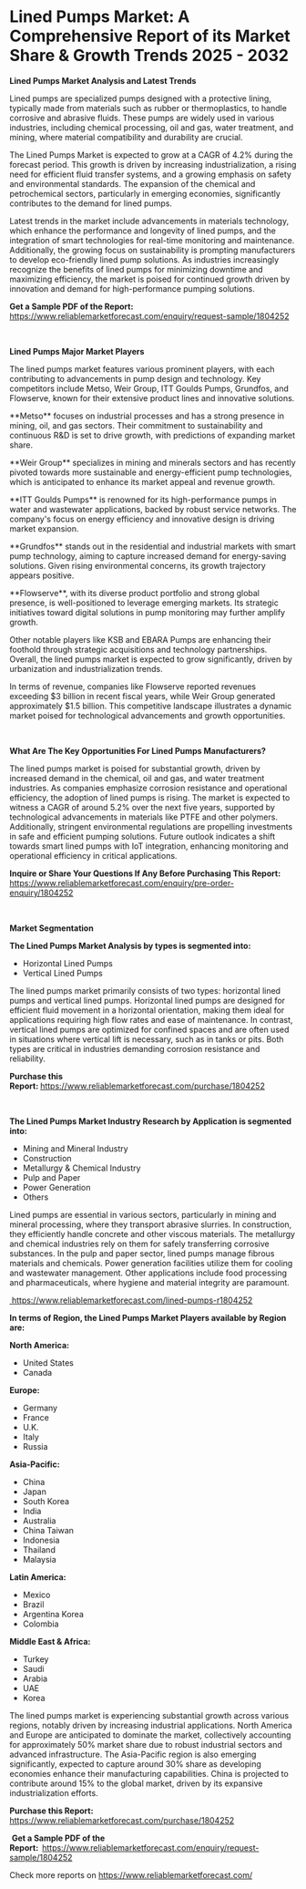 <p><h1>Lined Pumps Market: A Comprehensive Report of its Market Share & Growth Trends 2025 - 2032</h1></p><p><strong>Lined Pumps Market Analysis and Latest Trends</strong></p>
<p><p>Lined pumps are specialized pumps designed with a protective lining, typically made from materials such as rubber or thermoplastics, to handle corrosive and abrasive fluids. These pumps are widely used in various industries, including chemical processing, oil and gas, water treatment, and mining, where material compatibility and durability are crucial.</p><p>The Lined Pumps Market is expected to grow at a CAGR of 4.2% during the forecast period. This growth is driven by increasing industrialization, a rising need for efficient fluid transfer systems, and a growing emphasis on safety and environmental standards. The expansion of the chemical and petrochemical sectors, particularly in emerging economies, significantly contributes to the demand for lined pumps.</p><p>Latest trends in the market include advancements in materials technology, which enhance the performance and longevity of lined pumps, and the integration of smart technologies for real-time monitoring and maintenance. Additionally, the growing focus on sustainability is prompting manufacturers to develop eco-friendly lined pump solutions. As industries increasingly recognize the benefits of lined pumps for minimizing downtime and maximizing efficiency, the market is poised for continued growth driven by innovation and demand for high-performance pumping solutions.</p></p>
<p><strong>Get a Sample PDF of the Report:&nbsp;</strong> <a href="https://www.reliablemarketforecast.com/enquiry/request-sample/1804252?utm_campaign=2467&utm_medium=2&utm_source=Github&utm_content=ia&utm_term=19022025&utm_id=lined-pumps">https://www.reliablemarketforecast.com/enquiry/request-sample/1804252</a></p>
<p>&nbsp;</p>
<p><strong>Lined Pumps Major Market Players</strong></p>
<p><p>The lined pumps market features various prominent players, with each contributing to advancements in pump design and technology. Key competitors include Metso, Weir Group, ITT Goulds Pumps, Grundfos, and Flowserve, known for their extensive product lines and innovative solutions.</p><p>**Metso** focuses on industrial processes and has a strong presence in mining, oil, and gas sectors. Their commitment to sustainability and continuous R&D is set to drive growth, with predictions of expanding market share. </p><p>**Weir Group** specializes in mining and minerals sectors and has recently pivoted towards more sustainable and energy-efficient pump technologies, which is anticipated to enhance its market appeal and revenue growth.</p><p>**ITT Goulds Pumps** is renowned for its high-performance pumps in water and wastewater applications, backed by robust service networks. The company's focus on energy efficiency and innovative design is driving market expansion.</p><p>**Grundfos** stands out in the residential and industrial markets with smart pump technology, aiming to capture increased demand for energy-saving solutions. Given rising environmental concerns, its growth trajectory appears positive.</p><p>**Flowserve**, with its diverse product portfolio and strong global presence, is well-positioned to leverage emerging markets. Its strategic initiatives toward digital solutions in pump monitoring may further amplify growth.</p><p>Other notable players like KSB and EBARA Pumps are enhancing their foothold through strategic acquisitions and technology partnerships. Overall, the lined pumps market is expected to grow significantly, driven by urbanization and industrialization trends. </p><p>In terms of revenue, companies like Flowserve reported revenues exceeding $3 billion in recent fiscal years, while Weir Group generated approximately $1.5 billion. This competitive landscape illustrates a dynamic market poised for technological advancements and growth opportunities.</p></p>
<p>&nbsp;</p>
<p><strong>What Are The Key Opportunities For Lined Pumps Manufacturers?</strong></p>
<p><p>The lined pumps market is poised for substantial growth, driven by increased demand in the chemical, oil and gas, and water treatment industries. As companies emphasize corrosion resistance and operational efficiency, the adoption of lined pumps is rising. The market is expected to witness a CAGR of around 5.2% over the next five years, supported by technological advancements in materials like PTFE and other polymers. Additionally, stringent environmental regulations are propelling investments in safe and efficient pumping solutions. Future outlook indicates a shift towards smart lined pumps with IoT integration, enhancing monitoring and operational efficiency in critical applications.</p></p>
<p><strong>Inquire or Share Your Questions If Any Before Purchasing This Report:</strong> <a href="https://www.reliablemarketforecast.com/enquiry/pre-order-enquiry/1804252?utm_campaign=2467&utm_medium=2&utm_source=Github&utm_content=ia&utm_term=19022025&utm_id=lined-pumps">https://www.reliablemarketforecast.com/enquiry/pre-order-enquiry/1804252</a></p>
<p>&nbsp;</p>
<p><strong>Market Segmentation</strong></p>
<p><strong>The Lined Pumps Market Analysis by types is segmented into:</strong></p>
<p><ul><li>Horizontal Lined Pumps</li><li>Vertical Lined Pumps</li></ul></p>
<p><p>The lined pumps market primarily consists of two types: horizontal lined pumps and vertical lined pumps. Horizontal lined pumps are designed for efficient fluid movement in a horizontal orientation, making them ideal for applications requiring high flow rates and ease of maintenance. In contrast, vertical lined pumps are optimized for confined spaces and are often used in situations where vertical lift is necessary, such as in tanks or pits. Both types are critical in industries demanding corrosion resistance and reliability.</p></p>
<p><strong>Purchase this Report:&nbsp;</strong><a href="https://www.reliablemarketforecast.com/purchase/1804252?utm_campaign=2467&utm_medium=2&utm_source=Github&utm_content=ia&utm_term=19022025&utm_id=lined-pumps">https://www.reliablemarketforecast.com/purchase/1804252</a></p>
<p>&nbsp;</p>
<p><strong>The Lined Pumps Market Industry Research by Application is segmented into:</strong></p>
<p><ul><li>Mining and Mineral Industry</li><li>Construction</li><li>Metallurgy & Chemical Industry</li><li>Pulp and Paper</li><li>Power Generation</li><li>Others</li></ul></p>
<p><p>Lined pumps are essential in various sectors, particularly in mining and mineral processing, where they transport abrasive slurries. In construction, they efficiently handle concrete and other viscous materials. The metallurgy and chemical industries rely on them for safely transferring corrosive substances. In the pulp and paper sector, lined pumps manage fibrous materials and chemicals. Power generation facilities utilize them for cooling and wastewater management. Other applications include food processing and pharmaceuticals, where hygiene and material integrity are paramount.</p></p>
<p><a href="https://www.reliablemarketforecast.com/lined-pumps-r1804252?utm_campaign=2467&utm_medium=2&utm_source=Github&utm_content=ia&utm_term=19022025&utm_id=lined-pumps">&nbsp;https://www.reliablemarketforecast.com/lined-pumps-r1804252</a></p>
<p><strong>In terms of Region, the Lined Pumps Market Players available by Region are:</strong></p>
<p>
    <p> <strong> North America: </strong>
        <ul>
            <li>United States</li>
            <li>Canada</li>
        </ul>
        </p> 
    <p> <strong> Europe: </strong>
        <ul>
            <li>Germany</li>
            <li>France</li>
            <li>U.K.</li>
            <li>Italy</li>
            <li>Russia</li>
        </ul>
        </p> 
    <p> <strong> Asia-Pacific: </strong>
        <ul>
            <li>China</li>
            <li>Japan</li>
            <li>South Korea</li>
            <li>India</li>
            <li>Australia</li>
            <li>China Taiwan</li>
            <li>Indonesia</li>
            <li>Thailand</li>
            <li>Malaysia</li>
        </ul>
        </p> 
    <p> <strong> Latin America: </strong>
        <ul>
            <li>Mexico</li>
            <li>Brazil</li>
            <li>Argentina Korea</li>
            <li>Colombia</li>
        </ul>
        </p> 
    <p> <strong> Middle East & Africa: </strong>
        <ul>
            <li>Turkey</li>
            <li>Saudi</li>
            <li>Arabia</li>
            <li>UAE</li>
            <li>Korea</li>
        </ul>
    </p>
    </p>
<p><p>The lined pumps market is experiencing substantial growth across various regions, notably driven by increasing industrial applications. North America and Europe are anticipated to dominate the market, collectively accounting for approximately 50% market share due to robust industrial sectors and advanced infrastructure. The Asia-Pacific region is also emerging significantly, expected to capture around 30% share as developing economies enhance their manufacturing capabilities. China is projected to contribute around 15% to the global market, driven by its expansive industrialization efforts.</p></p>
<p><strong>Purchase this Report: </strong><a href="https://www.reliablemarketforecast.com/purchase/1804252?utm_campaign=2467&utm_medium=2&utm_source=Github&utm_content=ia&utm_term=19022025&utm_id=lined-pumps">https://www.reliablemarketforecast.com/purchase/1804252</a></p>
<p>&nbsp;<strong>Get a Sample PDF of the Report:&nbsp;&nbsp;</strong><a href="https://www.reliablemarketforecast.com/enquiry/request-sample/1804252?utm_campaign=2467&utm_medium=2&utm_source=Github&utm_content=ia&utm_term=19022025&utm_id=lined-pumps">https://www.reliablemarketforecast.com/enquiry/request-sample/1804252</a></p>
<p><strong></strong></p>
<p>Check more reports on <a href="https://www.reliablemarketforecast.com/?utm_campaign=2467&utm_medium=2&utm_source=Github&utm_content=ia&utm_term=19022025&utm_id=lined-pumps">https://www.reliablemarketforecast.com/</a></p>